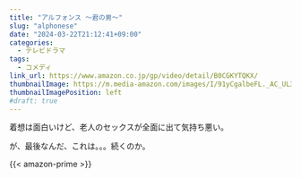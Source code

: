 ```yaml
---
title: "アルフォンス ～君の男～"
slug: "alphonese"
date: "2024-03-22T21:12:41+09:00"
categories:
  - テレビドラマ
tags:
  - コメディ
link_url: https://www.amazon.co.jp/gp/video/detail/B0CGKYTQKX/
thumbnailImage: https://m.media-amazon.com/images/I/91yCgalbeFL._AC_UL320_.jpg
thumbnailImagePosition: left
#draft: true
---
```

着想は面白いけど、老人のセックスが全面に出て気持ち悪い。
<!--more-->
が、最後なんだ、これは。。。続くのか。

{{< amazon-prime >}}
